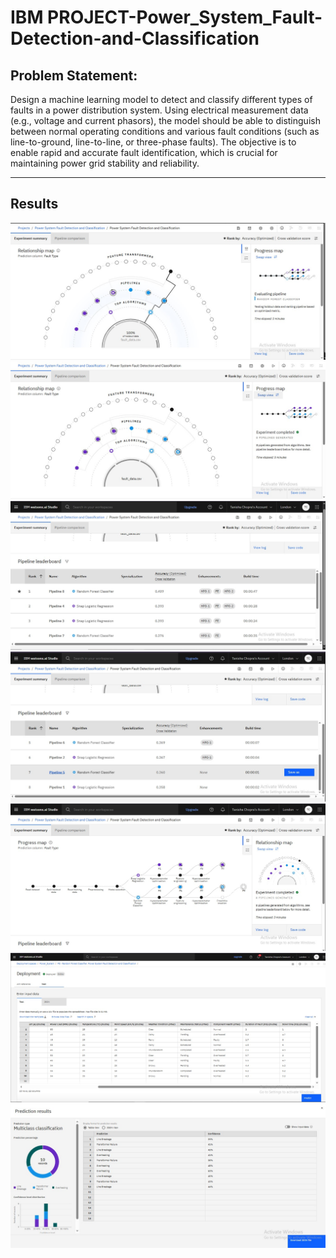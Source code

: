 # IBM PROJECT-Power_System_Fault-Detection-and-Classification

## Problem Statement: 
<p>Design a machine learning model to detect and classify different types of faults in a power distribution system. Using electrical measurement data (e.g., voltage and current phasors), the model should be able to distinguish between normal operating conditions and various fault conditions (such as line-to-ground, line-to-line, or three-phase faults). The objective is to enable rapid and accurate fault identification, which is crucial for maintaining power grid stability and reliability. </p>

---

## Results 
<img src="https://github.com/123Tanisha/IBM-PROJECT-Power_System_Fault-Detection-and-Classification/blob/main/1.jpg">
<img src="https://github.com/123Tanisha/IBM-PROJECT-Power_System_Fault-Detection-and-Classification/blob/main/2.jpg">
<img src="https://github.com/123Tanisha/IBM-PROJECT-Power_System_Fault-Detection-and-Classification/blob/main/3.jpg">
<img src="https://github.com/123Tanisha/IBM-PROJECT-Power_System_Fault-Detection-and-Classification/blob/main/4.jpg">
<img src="https://github.com/123Tanisha/IBM-PROJECT-Power_System_Fault-Detection-and-Classification/blob/main/5.jpg">
<img src="https://github.com/123Tanisha/IBM-PROJECT-Power_System_Fault-Detection-and-Classification/blob/main/6.jpg">
<img src="https://github.com/123Tanisha/IBM-PROJECT-Power_System_Fault-Detection-and-Classification/blob/main/7.jpg">
